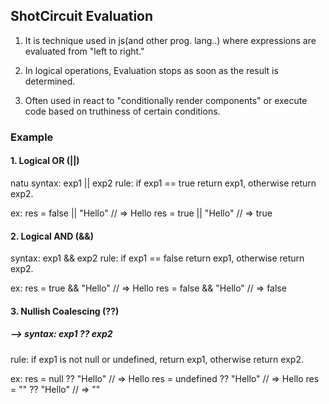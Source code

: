 ## ShotCircuit Evaluation

1. It is technique used in js(and other prog. lang..) where expressions are evaluated from "left to right."

2. In logical operations, Evaluation stops as soon as the result is determined.

3. Often used in react to "conditionally render components" or execute code based on truthiness of certain conditions.

### Example

#### 1. Logical OR (||)

natu
syntax: exp1 || exp2
rule: if exp1 == true return exp1, otherwise return exp2.

ex:
res = false || "Hello" // => Hello
res = true || "Hello" // => true

#### 2. Logical AND (&&)

syntax: exp1 && exp2
rule: if exp1 == false return exp1, otherwise return exp2.

ex:
res = true && "Hello" // => Hello
res = false && "Hello" // => false

#### 3. Nullish Coalescing (??)

##### --> syntax: exp1 ?? exp2

rule: if exp1 is not null or undefined, return exp1, otherwise return exp2.

ex:
res = null ?? "Hello" // => Hello
res = undefined ?? "Hello" // => Hello
res = "" ?? "Hello" // => ""
